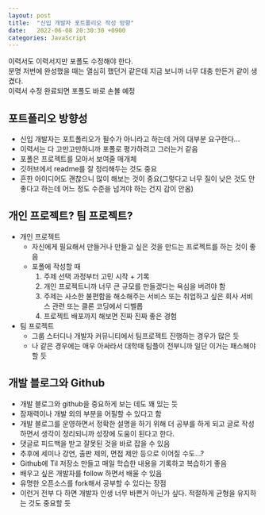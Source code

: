 ```yaml
---
layout: post
title:  "신입 개발자 포트폴리오 작성 방향"
date:   2022-06-08 20:30:30 +0900
categories: JavaScript
---
```


이력서도 이력서지만 포폴도 수정해야 한다.  
분명 저번에 완성했을 때는 열심히 했던거 같은데 지금 보니까 너무 대충 만든거 같이 생겼다.  
이력서 수정 완료되면 포폴도 바로 손볼 예정  

## 포트폴리오 방향성
- 신입 개발자는 포트폴리오가 필수가 아니라고 하는데 거의 대부분 요구한다...
- 이력서는 다 고만고만하니까 포폴로 평가하려고 그러는거 같음
- 포폴은 프로젝트를 모아서 보여줄 매개체
- 깃허브에서 readme를 잘 정리해두는 것도 중요
- 흔한 아이디어도 괜찮으니 많이 해보는 것이 중요(그렇다고 너무 질이 낮은 것도 안좋다고 하는데 어느 정도 수준을 넘겨야 하는 건지 감이 안옴)

## 개인 프로젝트? 팀 프로젝트?
- 개인 프로젝트
  - 자신에게 필요해서 만들거나 만들고 싶은 것을 만드는 프로젝트를 하는 것이 좋음
  - 포폴에 작성할 때
    1. 주제 선택 과정부터 고민 시작 + 기록
    2. 개인 프로젝트니까 너무 큰 규모를 만들겠다는 욕심을 버려야 함
    3. 주제는 사소한 불편함을 해소해주는 서비스 또는 취업하고 싶은 회사 서비스 관련 또는 클론 코딩에서 디벨롭
    4. 프로젝트 배포까지 해보면 진짜 진짜 좋은 경험
- 팀 프로젝트
  - 그룹 스터디나 개발자 커뮤니티에서 팀프로젝트 진행하는 경우가 많은 듯
  - 나 같은 경우에는 매우 아싸라서 대학때 팀플이 전부니까 일단 이거는 패스해야 할 듯

## 개발 블로그와 Github
- 개발 블로그와 github을 중요하게 보는 데도 꽤 있는 듯
- 잠재력이나 개발 외의 부분을 어필할 수 있다고 함
- 개발 블로그를 운영하면서 정확한 설명을 하기 위해 더 공부를 하게 되고 글로 작성하면서 생각이 정리되니까 성장에 도움이 된다고 한다.
- 댓글로 피드백을 받고 잘못된 것을 바로 잡을 수 있음
- 추후에 세미나 강연, 출판 제의, 면접 제안 등으로 이어질 수도...?
- Github에 Til 저장소 만들고 매일 학습한 내용을 기록하고 복습하기 좋음
- 배우고 싶은 개발자를 follow 하면서 배울 수 있음
- 유명한 오픈소스를 fork해서 공부할 수 있다는 장점
- 이런거 전부 다 하면 개발자 인생 너무 바쁜거 아닌가 싶다. 적절하게 균형을 유지하는 것도 중요할 듯 